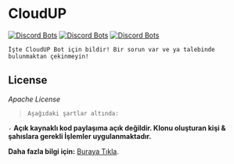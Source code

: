 # CloudUP
[![Discord Bots](https://discordbots.org/api/widget/status/686185592899633200.svg)](https://discordbots.org/bot/686185592899633200)  [![Discord Bots](https://discordbots.org/api/widget/servers/686185592899633200.svg)](https://discordbots.org/bot/686185592899633200)  [![Discord Bots](https://discordbots.org/api/widget/lib/686185592899633200.svg)](https://discordbots.org/bot/686185592899633200)

`İşte CloudUP Bot için bildir! Bir sorun var ve ya talebinde bulunmaktan çekinmeyin!`

## License

*Apache License*

> `Aşağıdaki şartlar altında:`

`-` **Açık kaynaklı kod paylaşıma açık değildir. Klonu oluşturan kişi & şahıslara gerekli İşlemler uygulanmaktadır.**


**Daha fazla bilgi için:** [Buraya Tıkla](https://discord.gg/ja5PTUj).
